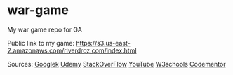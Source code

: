 # war-game
My war game repo for GA

Public link to my game: 
https://s3.us-east-2.amazonaws.com/riverdroz.com/index.html

Sources: 
[Googlek](https://www.google.com)
[Udemy](www.Udemy.com)
[StackOverFlow](www.stackoverflow.com)
[YouTube](www.youtube.com)
[W3schools](www.w3schools.com)
[Codementor](www.codementor.com)

